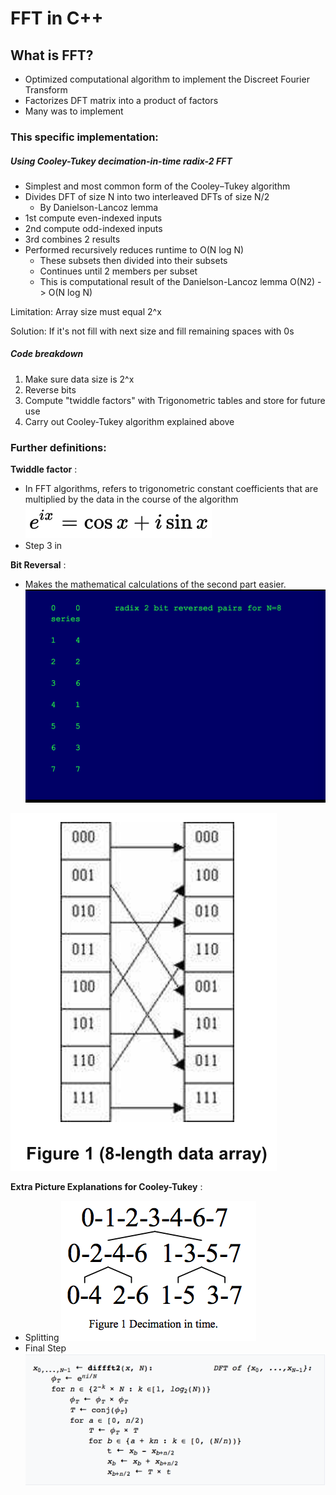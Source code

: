 # FFT in C++

## What is FFT?
* Optimized computational algorithm to implement the Discreet Fourier Transform
* Factorizes DFT matrix into a product of factors
* Many was to implement


### This specific implementation:
##### Using Cooley-Tukey decimation-in-time radix-2 FFT
* Simplest and most common form of the Cooley–Tukey algorithm
* Divides DFT of size N into two interleaved DFTs of size N/2
  * By Danielson-Lancoz lemma
* 1st compute even-indexed inputs
* 2nd compute odd-indexed inputs
* 3rd combines 2 results
* Performed recursively reduces runtime to O(N log N)
  * These subsets then divided into their subsets
  * Continues until 2 members per subset
  * This is computational result of the Danielson-Lancoz lemma O(N2) -> O(N log N)

Limitation: Array size must equal 2^x

Solution: If it's not fill with next size and fill remaining spaces with 0s

##### Code breakdown
1. Make sure data size is 2^x
2. Reverse bits
3. Compute "twiddle factors" with Trigonometric tables and store for future use
4. Carry out Cooley-Tukey algorithm explained above

### Further definitions:

**Twiddle factor** :
* In FFT algorithms, refers to trigonometric constant coefficients that are multiplied by the data in the course of the algorithm ![Figure 1](Images/Factors.png?raw=true)
* Step 3 in

**Bit Reversal** :
* Makes the mathematical calculations of the second part easier.
![Figure 1](Images/BitReversal2.png?raw=true)

 ![Figure 1](Images/BitReversal.png?raw=true)




**Extra Picture Explanations for Cooley-Tukey** :
* Splitting
 ![Figure 1](Images/Splitting.png?raw=true)
* Final Step
![Figure 1](Images/PseudoCode.png?raw=true)
